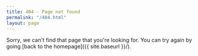 ```yaml
---
title: 404 - Page not found
permalink: "/404.html"
layout: page
---
```


Sorry, we can't find that page that you're looking for. You can try again by going [back to the homepage]({{ site.baseurl }}/).
